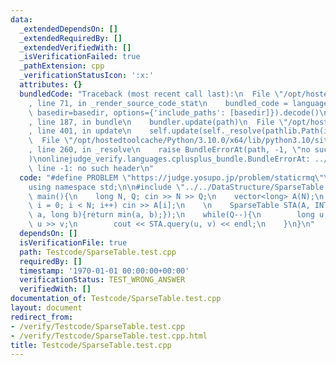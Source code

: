 ```yaml
---
data:
  _extendedDependsOn: []
  _extendedRequiredBy: []
  _extendedVerifiedWith: []
  _isVerificationFailed: true
  _pathExtension: cpp
  _verificationStatusIcon: ':x:'
  attributes: {}
  bundledCode: "Traceback (most recent call last):\n  File \"/opt/hostedtoolcache/Python/3.10.0/x64/lib/python3.10/site-packages/onlinejudge_verify/documentation/build.py\"\
    , line 71, in _render_source_code_stat\n    bundled_code = language.bundle(stat.path,\
    \ basedir=basedir, options={'include_paths': [basedir]}).decode()\n  File \"/opt/hostedtoolcache/Python/3.10.0/x64/lib/python3.10/site-packages/onlinejudge_verify/languages/cplusplus.py\"\
    , line 187, in bundle\n    bundler.update(path)\n  File \"/opt/hostedtoolcache/Python/3.10.0/x64/lib/python3.10/site-packages/onlinejudge_verify/languages/cplusplus_bundle.py\"\
    , line 401, in update\n    self.update(self._resolve(pathlib.Path(included), included_from=path))\n\
    \  File \"/opt/hostedtoolcache/Python/3.10.0/x64/lib/python3.10/site-packages/onlinejudge_verify/languages/cplusplus_bundle.py\"\
    , line 260, in _resolve\n    raise BundleErrorAt(path, -1, \"no such header\"\
    )\nonlinejudge_verify.languages.cplusplus_bundle.BundleErrorAt: ../../DataStructure/SparseTable.cpp:\
    \ line -1: no such header\n"
  code: "#define PROBLEM \"https://judge.yosupo.jp/problem/staticrmq\"\n#include<bits/stdc++.h>\n\
    using namespace std;\n\n#include \"../../DataStructure/SparseTable.cpp\"\n\nint\
    \ main(){\n    long N, Q; cin >> N >> Q;\n    vector<long> A(N);\n    for(long\
    \ i = 0; i < N; i++) cin >> A[i];\n    \n    SparseTable STA(A, INT_MAX, [](long\
    \ a, long b){return min(a, b);});\n    while(Q--){\n        long u, v; cin >>\
    \ u >> v;\n        cout << STA.query(u, v) << endl;\n    }\n}\n"
  dependsOn: []
  isVerificationFile: true
  path: Testcode/SparseTable.test.cpp
  requiredBy: []
  timestamp: '1970-01-01 00:00:00+00:00'
  verificationStatus: TEST_WRONG_ANSWER
  verifiedWith: []
documentation_of: Testcode/SparseTable.test.cpp
layout: document
redirect_from:
- /verify/Testcode/SparseTable.test.cpp
- /verify/Testcode/SparseTable.test.cpp.html
title: Testcode/SparseTable.test.cpp
---
```

